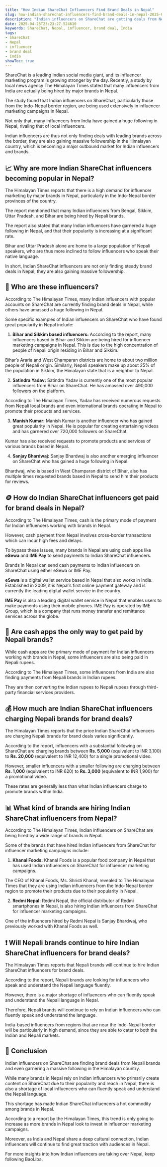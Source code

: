 ```yaml
---
title: "How Indian ShareChat Influencers Find Brand Deals in Nepal"
slug: how-indian-sharechat-influencers-find-brand-deals-in-nepal-2025-04-25
description: "Indian influencers on ShareChat are getting deals from Nepal, and they have a huge following in the exotic Himalayan country."
date: 2025-04-25T23:23:27.524610
keywords: ShareChat, Nepal, influencer, brand deal, India
tags:
- ShareChat
- Nepal
- influencer
- brand deal
- India
showToc: true
---
```


ShareChat is a leading Indian social media giant, and its influencer marketing program is growing stronger by the day. Recently, a study by local news agency The Himalayan Times stated that many influencers from India are actually being hired by major brands in Nepal.


The study found that Indian influencers on ShareChat, particularly those from the Indo-Nepal border region, are being used extensively in influencer marketing campaigns in Nepal. 


Not only that, many influencers from India have gained a huge following in Nepal, rivaling that of local influencers. 


Indian influencers are thus not only finding deals with leading brands across the border, they are also gaining massive followership in the Himalayan country, which is becoming a major outbound market for Indian influencers and brands. 


## 📈 Why are more Indian ShareChat influencers becoming popular in Nepal?

The Himalayan Times reports that there is a high demand for influencer marketing by major brands in Nepal, particularly in the Indo-Nepal border provinces of the country. 


The report mentioned that many Indian influencers from Bengal, Sikkim, Uttar Pradesh, and Bihar are being hired by Nepali brands. 


The report also stated that many Indian influencers have garnered a huge following in Nepal, and that their popularity is increasing at a significant rate. 


Bihar and Uttar Pradesh alone are home to a large population of Nepali speakers, who are thus more inclined to follow influencers who speak their native language. 


In short, Indian ShareChat influencers are not only finding steady brand deals in Nepal, they are also gaining massive followership. 


## 👤 Who are these influencers?

According to The Himalayan Times, many Indian influencers with popular accounts on ShareChat are currently finding brand deals in Nepal, while others have amassed a huge following in Nepal.


Some specific examples of Indian influencers on ShareChat who have found great popularity in Nepal include:

1. **Bihar and Sikkim based influencers:** According to the report, many influencers based in Bihar and Sikkim are being hired for influencer marketing campaigns in Nepal. This is due to the high concentration of people of Nepali origin residing in Bihar and Sikkim.

Bihar’s Araria and West Champaran districts are home to about two million people of Nepali origin. Similarly, Nepali speakers make up about 25% of the population in Sikkim, the Himalayan state that is a neighbor to Nepal. 


2.  **Satindra Yadav:** Satindra Yadav is currently one of the most popular influencers from Bihar on ShareChat. He has amassed over 490,000 followers on the platform. 

According to The Himalayan Times, Yadav has received numerous requests from Nepali local brands and even international brands operating in Nepal to promote their products and services. 


3. **Manish Kumar:** Manish Kumar is another influencer who has gained great popularity in Nepal. He is popular for creating entertaining videos and has garnered over 720,000 followers on ShareChat. 

Kumar has also received requests to promote products and services of various brands based in Nepal. 


4. **Sanjay Bhardwaj:** Sanjay Bhardwaj is also another emerging influencer on ShareChat who has gained a huge following in Nepal. 

Bhardwaj, who is based in West Champaran district of Bihar, also has multiple times requested brands based in Nepal to send him their products for reviews. 


## 🪙 How do Indian ShareChat influencers get paid for brand deals in Nepal?

According to The Himalayan Times, cash is the primary mode of payment for Indian influencers working with brands in Nepal.


However, cash payment from Nepal involves cross-border transactions which can incur high fees and delays. 


To bypass these issues, many brands in Nepal are using cash apps like **eSewa** and **IME Pay** to send payments to Indian ShareChat influencers.


Brands in Nepal can send cash payments to Indian influencers on ShareChat using either eSewa or IME Pay. 


**eSewa** is a digital wallet service based in Nepal that also works in India. Established in 2009, it is Nepal’s first online payment gateway and is currently the leading digital wallet service in the country.

**IME Pay** is also a leading digital wallet service in Nepal that enables users to make payments using their mobile phones. IME Pay is operated by IME Group, which is a company that runs money transfer and remittance services across the globe. 


## 🤔 Are cash apps the only way to get paid by Nepali brands?

While cash apps are the primary mode of payment for Indian influencers working with brands in Nepal, some influencers are also being paid in Nepali rupees. 



According to The Himalayan Times, some influencers from India are also finding payments from Nepali brands in Indian rupees. 


They are then converting the Indian rupees to Nepali rupees through third-party financial services providers. 


## 💰 How much are Indian ShareChat influencers charging Nepali brands for brand deals?

The Himalayan Times reports that the price Indian ShareChat influencers are charging Nepali brands for brand deals varies significantly.


According to the report, influencers with a substantial following on ShareChat are charging brands between **Rs. 5,000** (equivalent to INR 3,100) to **Rs. 20,000** (equivalent to INR 12,400) for a single promotional video.


However, smaller influencers with a smaller following are charging between **Rs. 1,000** (equivalent to INR 620) to **Rs. 3,000** (equivalent to INR 1,900) for a promotional video.



These rates are generally less than what Indian influencers charge to promote brands within India. 


## 📊 What kind of brands are hiring Indian ShareChat influencers from Nepal?

According to The Himalayan Times, Indian influencers on ShareChat are being hired by a wide range of brands in Nepal. 

Some of the brands that have hired Indian influencers from ShareChat for influencer marketing campaigns include:

1. **Khanal Foods:** Khanal Foods is a popular food company in Nepal that has used Indian influencers on ShareChat for influencer marketing campaigns. 

The CEO of Khanal Foods, Ms. Shristi Khanal, revealed to The Himalayan Times that they are using Indian influencers from the Indo-Nepal border region to promote their products due to their popularity in Nepal. 


2. **Redmi Nepal:** Redmi Nepal, the official distributor of Redmi smartphones in Nepal, is also hiring Indian influencers from ShareChat for influencer marketing campaigns. 

One of the influencers hired by Redmi Nepal is Sanjay Bhardwaj, who previously worked with Khanal Foods as well. 


## ❗ Will Nepali brands continue to hire Indian ShareChat influencers for brand deals?

The Himalayan Times reports that Nepali brands will continue to hire Indian ShareChat influencers for brand deals. 


According to the report, Nepali brands are looking for influencers who speak and understand the Nepali language fluently. 


However, there is a major shortage of influencers who can fluently speak and understand the Nepali language in Nepal. 


Therefore, Nepali brands will continue to rely on Indian influencers who can fluently speak and understand the language. 


India-based influencers from regions that are near the Indo-Nepal border will be particularly in high demand, since they are able to cater to both the Indian and Nepali markets.


## 📢 Conclusion

Indian influencers on ShareChat are finding brand deals from Nepali brands and even garnering a massive following in the Himalayan country. 


While many brands in Nepal rely on Indian influencers who primarily create content on ShareChat due to their popularity and reach in Nepal, there is also a shortage of local influencers who can fluently speak and understand the Nepali language. 


This shortage has made Indian ShareChat influencers a hot commodity among brands in Nepal. 


According to a report by the Himalayan Times, this trend is only going to increase as more brands in Nepal look to invest in influencer marketing campaigns. 


Moreover, as India and Nepal share a deep cultural connection, Indian influencers will continue to find great traction with audiences in Nepal. 


For more insights into how Indian influencers are taking over Nepal, keep following BaoLiba.